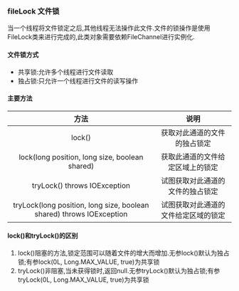 ### fileLock 文件锁
当一个线程将文件锁定之后,其他线程无法操作此文件.文件的锁操作是使用FileLock类来进行完成的,此类对象需要依赖FileChannel进行实例化.

#### 文件锁方式
* 共享锁:允许多个线程进行文件读取
* 独占锁:只允许一个线程进行文件的读写操作

#### 主要方法
|方法                    | 说明  
| :-:                   | :-: 
lock()                  | 获取对此通道的文件的独占锁定  
lock(long position, long size, boolean shared)    | 获取此通道的文件给定区域上的锁定
tryLock() throws IOException                   | 试图获取对此通道的文件的独占锁定
tryLock(long position, long size, boolean shared) throws IOException | 试图获取对此通道的文件给定区域的锁定

#### lock()和tryLock()的区别
1. lock()阻塞的方法,锁定范围可以随着文件的增大而增加.无参lock()默认为独占锁;有参lock(0L, Long.MAX_VALUE, true)为共享锁
2. tryLock()非阻塞,当未获得锁时,返回null.无参tryLock()默认为独占锁;有参tryLock(0L, Long.MAX_VALUE, true)为共享锁